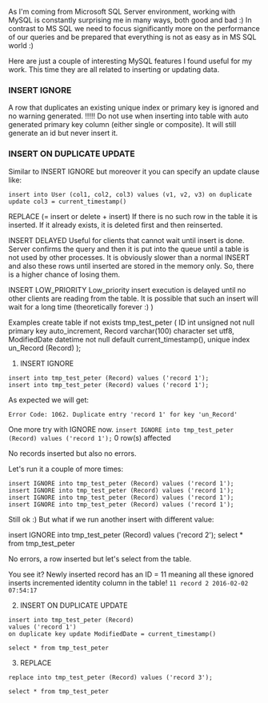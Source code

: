 As I'm coming from Microsoft SQL Server environment, working with MySQL is constantly surprising me in many ways, both good and bad :) In contrast to MS SQL we need to focus significantly more on the performance of our queries and be prepared that everything is not as easy as in MS SQL world :)

Here are just a couple of interesting MySQL features I found useful for my work. This time they are all related to inserting or updating data.

### INSERT IGNORE
A row that duplicates an existing unique index or primary key is ignored and no warning generated.
!!!!! Do not use when inserting into table with auto generated primary key column (either single or composite). It will still generate an id but never insert it.

### INSERT ON DUPLICATE UPDATE
Similar to INSERT IGNORE but moreover it you can specify an update clause like:

`insert into User (col1, col2, col3) values (v1, v2, v3) on duplicate update col3 = current_timestamp()`

REPLACE (= insert or delete + insert)
If there is no such row in the table it is inserted. If it already exists, it is deleted first and then reinserted.

INSERT DELAYED
Useful for clients that cannot wait until insert is done. Server confirms the query and then it is put into the queue until a table is not used by other processes. It is obviously slower than a normal INSERT and also these rows until inserted are stored in the memory only. So, there is a higher chance of losing them.

INSERT LOW_PRIORITY
Low_priority insert execution is delayed until no other clients are reading from the table. It is possible that such an insert will wait for a long time (theoretically forever :) )

Examples
create table if not exists tmp_test_peter 
(
ID int unsigned not null primary key auto_increment,
Record varchar(100) character set utf8,
ModifiedDate datetime not null default current_timestamp(),
unique index un_Record (Record)
);



1) INSERT IGNORE
```
insert into tmp_test_peter (Record) values ('record 1');
insert into tmp_test_peter (Record) values ('record 1');
```

As expected we will get:

`Error Code: 1062. Duplicate entry 'record 1' for key 'un_Record'`

One more try with IGNORE now. 
`insert IGNORE into tmp_test_peter (Record) values ('record 1');`
0 row(s) affected

No records inserted but also no errors.



Let's run it a couple of more times:
```
insert IGNORE into tmp_test_peter (Record) values ('record 1');
insert IGNORE into tmp_test_peter (Record) values ('record 1');
insert IGNORE into tmp_test_peter (Record) values ('record 1');
insert IGNORE into tmp_test_peter (Record) values ('record 1');
```


Still ok :) But what if we run another insert with different value:

insert IGNORE into tmp_test_peter (Record) values ('record 2');
select * from tmp_test_peter

No errors, a row inserted but let's select from the table. 

You see it? Newly inserted record has an ID = 11 meaning all these ignored inserts incremented identity column in the table!
`11 record 2 2016-02-02 07:54:17`

2) INSERT ON DUPLICATE UPDATE
```
insert into tmp_test_peter (Record)
values ('record 1')
on duplicate key update ModifiedDate = current_timestamp()

select * from tmp_test_peter
```
3) REPLACE

```
replace into tmp_test_peter (Record) values ('record 3');

select * from tmp_test_peter
```
